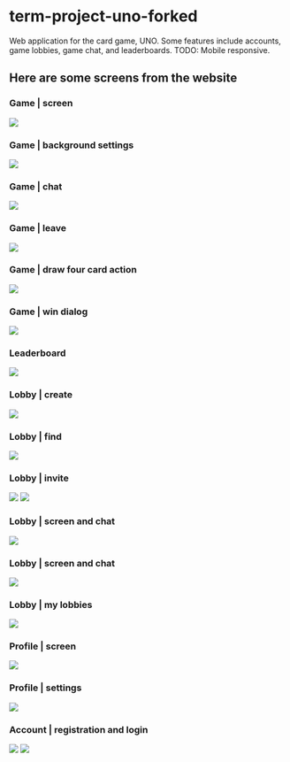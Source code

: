 # term-project-uno-forked

Web application for the card game, UNO. Some features include accounts, game lobbies, game chat, and leaderboards. TODO: Mobile responsive.

## Here are some screens from the website

### Game | screen
<img src="https://github.com/iamfaisalh/term-project-uno-forked/assets/48667732/4343158c-fec9-487e-a2a1-4ad2f7d7abc1">

### Game | background settings
<img src="https://github.com/iamfaisalh/term-project-uno-forked/assets/48667732/b8dc3a6f-4bb1-4e2c-924e-0feee4cee493">

### Game | chat
<img src="https://github.com/iamfaisalh/term-project-uno-forked/assets/48667732/313b24f1-2460-46bd-9b3d-1282dbfccca6">

### Game | leave
<img src="https://github.com/iamfaisalh/term-project-uno-forked/assets/48667732/60535bac-30fd-4e99-ae5f-3f8be8dc86f1">

### Game | draw four card action
<img src="https://github.com/iamfaisalh/term-project-uno-forked/assets/48667732/45d762a1-7cf1-4eb2-a71e-587df0a68fb1">

### Game | win dialog
<img src="https://github.com/iamfaisalh/term-project-uno-forked/assets/48667732/3b7533d0-0344-4ffa-9094-90ef4b0b5ee0">

### Leaderboard
<img src="https://github.com/iamfaisalh/term-project-uno-forked/assets/48667732/0f9aed0e-8b95-4b00-bc76-0c9078c88aa4">

### Lobby | create
<img src="https://github.com/iamfaisalh/term-project-uno-forked/assets/48667732/f6134321-3e4e-4c26-8ab6-3f2d844d0214">

### Lobby | find
<img src="https://github.com/iamfaisalh/term-project-uno-forked/assets/48667732/0bbf1aa5-b8d6-4db9-9a19-51e07af5e830">

### Lobby | invite
<img src="https://github.com/iamfaisalh/term-project-uno-forked/assets/48667732/734454d1-dee7-4b12-a2d9-be6287483106">
<img src="https://github.com/iamfaisalh/term-project-uno-forked/assets/48667732/b4865da7-ec77-488e-996c-cbadd45a19b4">

### Lobby | screen and chat
<img src="https://github.com/iamfaisalh/term-project-uno-forked/assets/48667732/7f1cd1cc-0412-4d08-8ce8-f69c1c42a9a0">

### Lobby | screen and chat
<img src="https://github.com/iamfaisalh/term-project-uno-forked/assets/48667732/7f1cd1cc-0412-4d08-8ce8-f69c1c42a9a0">

### Lobby | my lobbies
<img src="https://github.com/iamfaisalh/term-project-uno-forked/assets/48667732/070f93b7-5d5d-44e5-8c0e-de09a1f804b9">

### Profile | screen
<img src="https://github.com/iamfaisalh/term-project-uno-forked/assets/48667732/b33103ef-8fa5-42b8-b7f5-c96f6ca3652d">

### Profile | settings
<img src="https://github.com/iamfaisalh/term-project-uno-forked/assets/48667732/65285ddf-ab53-455d-a960-980427a44498">

### Account | registration and login
<img src="https://github.com/iamfaisalh/term-project-uno-forked/assets/48667732/43392c3c-aaa1-4b22-8d5d-513cc15da755">
<img src="https://github.com/iamfaisalh/term-project-uno-forked/assets/48667732/d5564550-fe9f-4ab7-88a2-fd6e1cbd2923)">
